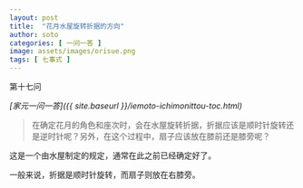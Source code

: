```yaml
---
layout: post
title:  "花月水屋旋转折据的方向"
author: soto
categories: [ 一问一答 ]
image: assets/images/orisue.png
tags: [ 七事式 ]
---
```


第十七问

*[家元一问一答]({{ site.baseurl }}/iemoto-ichimonittou-toc.html)*

> 在确定花月的角色和座次时，会在水屋旋转折据，折据应该是顺时针旋转还是逆时针呢？另外，在这个过程中，扇子应该放在膝前还是膝旁呢？

这是一个由水屋制定的规定，通常在此之前已经确定好了。

一般来说，折据是顺时针旋转，而扇子则放在右膝旁。
